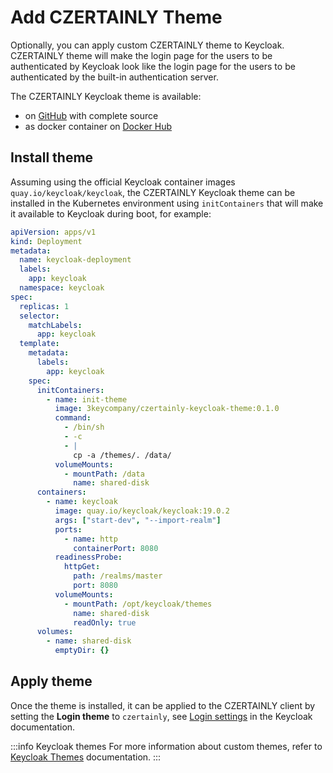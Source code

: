 # Add CZERTAINLY Theme

Optionally, you can apply custom CZERTAINLY theme to Keycloak.
CZERTAINLY theme will make the login page for the users to be authenticated by Keycloak look like the login page for the users to be authenticated by the built-in authentication server.

The CZERTAINLY Keycloak theme is available:
- on [GitHub](https://github.com/3KeyCompany/CZERTAINLY-Keycloak-Theme) with complete source
- as docker container on [Docker Hub](https://hub.docker.com/r/3keycompany/czertainly-keycloak-theme)

## Install theme

Assuming using the official Keycloak container images `quay.io/keycloak/keycloak`, the CZERTAINLY Keycloak theme can be installed in the Kubernetes environment using `initContainers` that will make it available to Keycloak during boot, for example:
```yaml
apiVersion: apps/v1
kind: Deployment
metadata:
  name: keycloak-deployment
  labels:
    app: keycloak
  namespace: keycloak
spec:
  replicas: 1
  selector:
    matchLabels:
      app: keycloak
  template:
    metadata:
      labels:
        app: keycloak
    spec:
      initContainers:
        - name: init-theme
          image: 3keycompany/czertainly-keycloak-theme:0.1.0
          command:
            - /bin/sh
            - -c
            - |
              cp -a /themes/. /data/
          volumeMounts:
            - mountPath: /data
              name: shared-disk
      containers:
        - name: keycloak
          image: quay.io/keycloak/keycloak:19.0.2
          args: ["start-dev", "--import-realm"]
          ports:
            - name: http
              containerPort: 8080
          readinessProbe:
            httpGet:
              path: /realms/master
              port: 8080
          volumeMounts:
            - mountPath: /opt/keycloak/themes
              name: shared-disk
              readOnly: true
      volumes:
        - name: shared-disk
          emptyDir: {}
```

## Apply theme

Once the theme is installed, it can be applied to the CZERTAINLY client by setting the **Login theme** to `czertainly`, see [Login settings](https://www.keycloak.org/docs/latest/server_admin/#login-settings) in the Keycloak documentation.

:::info Keycloak themes
For more information about custom themes, refer to [Keycloak Themes](https://www.keycloak.org/docs/latest/server_development/#_themes) documentation.
:::
